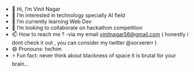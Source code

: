 - 👋 Hi, I’m Vinit Nagar
- 👀 I’m interested in technology specially AI field
- 🌱 I’m currently learning Web Dev
- 💞️ I’m looking to collaborate on hackathon competition
- 📫 How to reach me ? -via my email vinitnagar56@gmail.com ( honestly i dont check it out , you can consider my twitter @sorxererr )
- 😄 Pronouns: he/him  
- ⚡ Fun fact: never think about blackness of space it is brutal for your brain...    

<!---
sorxerer/sorxerer is a ✨ special ✨ repository because its `README.md` (this file) appears on your GitHub profile.
You can click the Preview link to take a look at your changes.
--->
